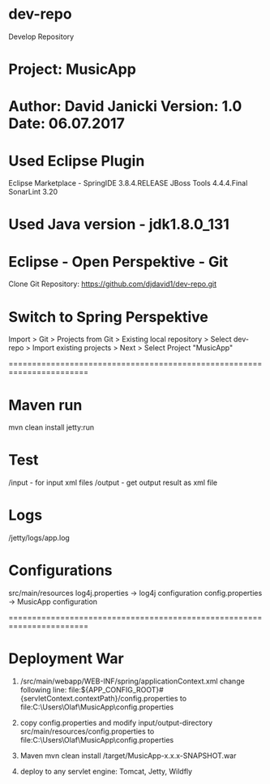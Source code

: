 # dev-repo
Develop Repository

# Project: MusicApp
Author: David Janicki
Version: 1.0
Date: 06.07.2017
=======================================================================

# Used Eclipse Plugin
Eclipse Marketplace - SpringIDE 3.8.4.RELEASE 
		      JBoss Tools 4.4.4.Final
		      SonarLint 3.20

# Used Java version - jdk1.8.0_131

# Eclipse - Open Perspektive - Git
Clone Git Repository: https://github.com/djdavid1/dev-repo.git

# Switch to Spring Perspektive
Import > Git > Projects from Git > Existing local repository 
	> Select dev-repo > Import existing projects > Next > Select Project "MusicApp"

=======================================================================

# Maven run
mvn clean install jetty:run

# Test
 /input   -  for input xml files
 /output  -  get output result as xml file

# Logs
/jetty/logs/app.log

# Configurations
src/main/resources
	log4j.properties  -> log4j configuration
	config.properties -> MusicApp configuration

=======================================================================

# Deployment War
1) /src/main/webapp/WEB-INF/spring/applicationContext.xml
change following line:
<value>file:${APP_CONFIG_ROOT}#{servletContext.contextPath}/config.properties
to <value>file:C:\Users\Olaf\MusicApp\config.properties<value>

2) copy config.properties and modify input/output-directory
src/main/resources/config.properties
to file:C:\Users\Olaf\MusicApp\config.properties

3) Maven
mvn clean install
/target/MusicApp-x.x.x-SNAPSHOT.war

4) deploy to any servlet engine: Tomcat, Jetty, Wildfly


